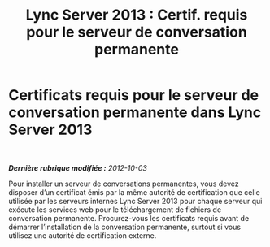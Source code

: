 ﻿---
title: "Lync Server 2013 : Certif. requis pour le serveur de conversation permanente"
TOCTitle: Certificats requis pour le serveur de conversation permanente
ms:assetid: eff58baf-b918-4dfa-b01d-e1aec436b4fd
ms:mtpsurl: https://technet.microsoft.com/fr-fr/library/Gg412990(v=OCS.15)
ms:contentKeyID: 49299278
ms.date: 05/20/2016
mtps_version: v=OCS.15
ms.translationtype: HT
---

# Certificats requis pour le serveur de conversation permanente dans Lync Server 2013

 

_**Dernière rubrique modifiée :** 2012-10-03_

Pour installer un serveur de conversations permanentes, vous devez disposer d’un certificat émis par la même autorité de certification que celle utilisée par les serveurs internes Lync Server 2013 pour chaque serveur qui exécute les services web pour le téléchargement de fichiers de conversation permanente. Procurez-vous les certificats requis avant de démarrer l’installation de la conversation permanente, surtout si vous utilisez une autorité de certification externe.

